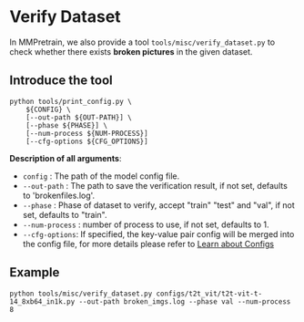 # Verify Dataset

In MMPretrain, we also provide a tool `tools/misc/verify_dataset.py` to check whether there exists **broken pictures** in the given dataset.

## Introduce the tool

```shell
python tools/print_config.py \
    ${CONFIG} \
    [--out-path ${OUT-PATH}] \
    [--phase ${PHASE}] \
    [--num-process ${NUM-PROCESS}]
    [--cfg-options ${CFG_OPTIONS}]
```

**Description of all arguments**:

- `config` : The path of the model config file.
- `--out-path` : The path to save the verification result, if not set, defaults to 'brokenfiles.log'.
- `--phase` :  Phase of dataset to verify, accept "train" "test" and "val", if not set, defaults to "train".
- `--num-process` : number of process to use, if not set, defaults to 1.
- `--cfg-options`: If specified, the key-value pair config will be merged into the config file, for more details please refer to [Learn about Configs](../user_guides/config.md)

## Example

```shell
python tools/misc/verify_dataset.py configs/t2t_vit/t2t-vit-t-14_8xb64_in1k.py --out-path broken_imgs.log --phase val --num-process 8
```
